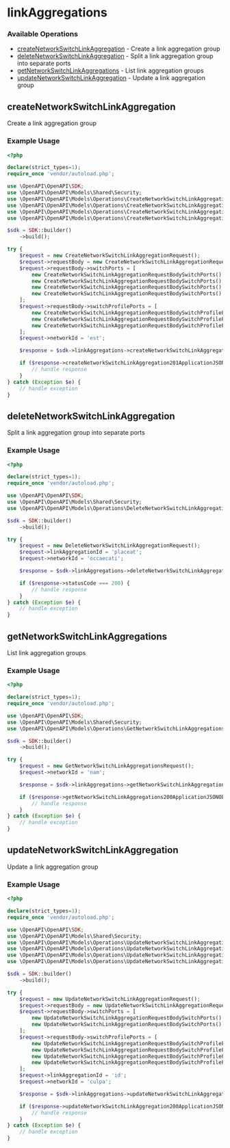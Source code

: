 # linkAggregations

### Available Operations

* [createNetworkSwitchLinkAggregation](#createnetworkswitchlinkaggregation) - Create a link aggregation group
* [deleteNetworkSwitchLinkAggregation](#deletenetworkswitchlinkaggregation) - Split a link aggregation group into separate ports
* [getNetworkSwitchLinkAggregations](#getnetworkswitchlinkaggregations) - List link aggregation groups
* [updateNetworkSwitchLinkAggregation](#updatenetworkswitchlinkaggregation) - Update a link aggregation group

## createNetworkSwitchLinkAggregation

Create a link aggregation group

### Example Usage

```php
<?php

declare(strict_types=1);
require_once 'vendor/autoload.php';

use \OpenAPI\OpenAPI\SDK;
use \OpenAPI\OpenAPI\Models\Shared\Security;
use \OpenAPI\OpenAPI\Models\Operations\CreateNetworkSwitchLinkAggregationRequest;
use \OpenAPI\OpenAPI\Models\Operations\CreateNetworkSwitchLinkAggregationRequestBody;
use \OpenAPI\OpenAPI\Models\Operations\CreateNetworkSwitchLinkAggregationRequestBodySwitchPorts;
use \OpenAPI\OpenAPI\Models\Operations\CreateNetworkSwitchLinkAggregationRequestBodySwitchProfilePorts;

$sdk = SDK::builder()
    ->build();

try {
    $request = new CreateNetworkSwitchLinkAggregationRequest();
    $request->requestBody = new CreateNetworkSwitchLinkAggregationRequestBody();
    $request->requestBody->switchPorts = [
        new CreateNetworkSwitchLinkAggregationRequestBodySwitchPorts(),
        new CreateNetworkSwitchLinkAggregationRequestBodySwitchPorts(),
        new CreateNetworkSwitchLinkAggregationRequestBodySwitchPorts(),
        new CreateNetworkSwitchLinkAggregationRequestBodySwitchPorts(),
    ];
    $request->requestBody->switchProfilePorts = [
        new CreateNetworkSwitchLinkAggregationRequestBodySwitchProfilePorts(),
        new CreateNetworkSwitchLinkAggregationRequestBodySwitchProfilePorts(),
        new CreateNetworkSwitchLinkAggregationRequestBodySwitchProfilePorts(),
    ];
    $request->networkId = 'est';

    $response = $sdk->linkAggregations->createNetworkSwitchLinkAggregation($request);

    if ($response->createNetworkSwitchLinkAggregation201ApplicationJSONObject !== null) {
        // handle response
    }
} catch (Exception $e) {
    // handle exception
}
```

## deleteNetworkSwitchLinkAggregation

Split a link aggregation group into separate ports

### Example Usage

```php
<?php

declare(strict_types=1);
require_once 'vendor/autoload.php';

use \OpenAPI\OpenAPI\SDK;
use \OpenAPI\OpenAPI\Models\Shared\Security;
use \OpenAPI\OpenAPI\Models\Operations\DeleteNetworkSwitchLinkAggregationRequest;

$sdk = SDK::builder()
    ->build();

try {
    $request = new DeleteNetworkSwitchLinkAggregationRequest();
    $request->linkAggregationId = 'placeat';
    $request->networkId = 'occaecati';

    $response = $sdk->linkAggregations->deleteNetworkSwitchLinkAggregation($request);

    if ($response->statusCode === 200) {
        // handle response
    }
} catch (Exception $e) {
    // handle exception
}
```

## getNetworkSwitchLinkAggregations

List link aggregation groups

### Example Usage

```php
<?php

declare(strict_types=1);
require_once 'vendor/autoload.php';

use \OpenAPI\OpenAPI\SDK;
use \OpenAPI\OpenAPI\Models\Shared\Security;
use \OpenAPI\OpenAPI\Models\Operations\GetNetworkSwitchLinkAggregationsRequest;

$sdk = SDK::builder()
    ->build();

try {
    $request = new GetNetworkSwitchLinkAggregationsRequest();
    $request->networkId = 'nam';

    $response = $sdk->linkAggregations->getNetworkSwitchLinkAggregations($request);

    if ($response->getNetworkSwitchLinkAggregations200ApplicationJSONObjects !== null) {
        // handle response
    }
} catch (Exception $e) {
    // handle exception
}
```

## updateNetworkSwitchLinkAggregation

Update a link aggregation group

### Example Usage

```php
<?php

declare(strict_types=1);
require_once 'vendor/autoload.php';

use \OpenAPI\OpenAPI\SDK;
use \OpenAPI\OpenAPI\Models\Shared\Security;
use \OpenAPI\OpenAPI\Models\Operations\UpdateNetworkSwitchLinkAggregationRequest;
use \OpenAPI\OpenAPI\Models\Operations\UpdateNetworkSwitchLinkAggregationRequestBody;
use \OpenAPI\OpenAPI\Models\Operations\UpdateNetworkSwitchLinkAggregationRequestBodySwitchPorts;
use \OpenAPI\OpenAPI\Models\Operations\UpdateNetworkSwitchLinkAggregationRequestBodySwitchProfilePorts;

$sdk = SDK::builder()
    ->build();

try {
    $request = new UpdateNetworkSwitchLinkAggregationRequest();
    $request->requestBody = new UpdateNetworkSwitchLinkAggregationRequestBody();
    $request->requestBody->switchPorts = [
        new UpdateNetworkSwitchLinkAggregationRequestBodySwitchPorts(),
        new UpdateNetworkSwitchLinkAggregationRequestBodySwitchPorts(),
    ];
    $request->requestBody->switchProfilePorts = [
        new UpdateNetworkSwitchLinkAggregationRequestBodySwitchProfilePorts(),
        new UpdateNetworkSwitchLinkAggregationRequestBodySwitchProfilePorts(),
        new UpdateNetworkSwitchLinkAggregationRequestBodySwitchProfilePorts(),
        new UpdateNetworkSwitchLinkAggregationRequestBodySwitchProfilePorts(),
    ];
    $request->linkAggregationId = 'id';
    $request->networkId = 'culpa';

    $response = $sdk->linkAggregations->updateNetworkSwitchLinkAggregation($request);

    if ($response->updateNetworkSwitchLinkAggregation200ApplicationJSONObject !== null) {
        // handle response
    }
} catch (Exception $e) {
    // handle exception
}
```
